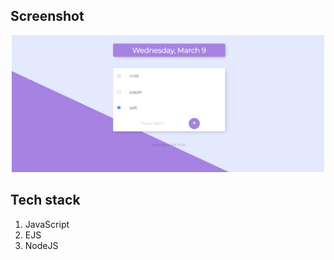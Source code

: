 ## Screenshot

<p align="center"><img src="screenshot.JPG" width="500" /></p>

## Tech stack

1. JavaScript
2. EJS
3. NodeJS
